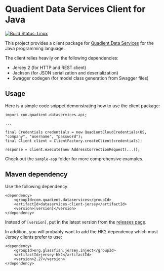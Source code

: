 # Quadient Data Services Client for Java

[![Build Status: Linux](https://travis-ci.org/quadient/data-services-client-java.svg?branch=master)](https://travis-ci.org/quadient/data-services-client-java)

This project provides a client package for [Quadient Data Services](https://www.quadient.com/products/quadient-data-services) for the Java programming language.

The client relies heavily on the following dependencies:

 * Jersey 2 (for HTTP and REST client)
 * Jackson (for JSON serialization and deserialization)
 * Swagger codegen (for model class generation from Swagger files)

## Usage

Here is a simple code snippet demonstrating how to use the client package:

```
import com.quadient.dataservices.api;

...

final Credentials credentials = new QuadientCloudCredentials(US, "company", "username", "password");
final Client client = ClientFactory.createClient(credentials);

response = client.execute(new AddressCorrectionRequest(...));
```

Check out the `sample-app` folder for more comprehensive examples.

## Maven dependency

Use the following dependency:

```
<dependency>
	<groupId>com.quadient.dataservices</groupId>
	<artifactId>dataservices-client-jersey</artifactId>
	<version>[version]</version>
</dependency>
```

Instead of `[version]`, put in the latest version from the [releases page](https://github.com/quadient/data-services-client-java/releases).

In addition, you will probably want to add the HK2 dependency which most Jersey clients prefer to use:

```
<dependency>
	<groupId>org.glassfish.jersey.inject</groupId>
	<artifactId>jersey-hk2</artifactId>
	<version>2.27</version>
</dependency>
```
